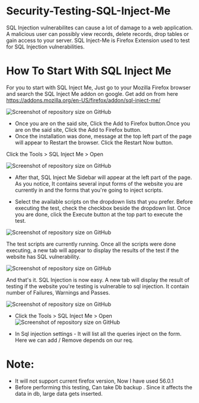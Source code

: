 # Security-Testing-SQL-Inject-Me
SQL Injection vulnerabilites can cause a lot of damage to a web application. A malicious user can possibly view records, delete records, drop tables or gain access to your server. SQL Inject-Me is Firefox Extension used to test for SQL Injection vulnerabilities.

# How To Start With SQL Inject Me
For you to start with SQL Inject Me, Just go to your Mozilla Firefox browser and search the SQL   Inject Me addon on google.
   Get add on from here
 https://addons.mozilla.org/en-US/firefox/addon/sql-inject-me/
 
  ![Screenshot of repository size on GitHub](https://github.com/TSQAteam/Security-Testing-SQL-Inject-Me/blob/master/images/1.png)
  
   - Once you are on the said site, Click the Add to Firefox button.Once you are on the said site, Click  the Add to Firefox button.
   - Once the installation was done, message at the top left part of the page will appear to Restart the browser. Click the Restart Now  button.
   
   Click  the Tools > SQL Inject Me > Open
   
   ![Screenshot of repository size on GitHub](https://github.com/TSQAteam/Security-Testing-SQL-Inject-Me/blob/master/images/2.png)
 
   - After that,  SQL Inject Me Sidebar will appear at the left part of the page. As you notice, It contains several input forms of the website you are currently in and the forms that you're going to inject scripts. 
      
   - Select the available scripts on the dropdown lists that you prefer. Before executing the test, check the checkbox beside the dropdown list. Once you are done, click the Execute button at the top part to execute the test.
   
  ![Screenshot of repository size on GitHub](https://github.com/TSQAteam/Security-Testing-SQL-Inject-Me/blob/master/images/3.png)

   The test scripts are currently running. Once all the scripts were done executing, a new tab will appear to display the results of the test if the website has SQL vulnerability.
   
  ![Screenshot of repository size on GitHub](https://github.com/TSQAteam/Security-Testing-SQL-Inject-Me/blob/master/images/4.png)
  
  And that's it. SQL Injection is now easy. A new tab will display the result of testing if the website you're testing is vulnerable to sql injection. It contain number of Failures, Warnings and Passes.
  
   ![Screenshot of repository size on GitHub](https://github.com/TSQAteam/Security-Testing-SQL-Inject-Me/blob/master/images/5.png)
   
   - Click  the Tools > SQL Inject Me > Open
      ![Screenshot of repository size on GitHub](https://github.com/TSQAteam/Security-Testing-SQL-Inject-Me/blob/master/images/6.png)
      
   -  In Sql injection settings  - It will list all the queries inject on the form. Here we can add / Remove depends on our req.
   
   
   # Note:
   - It will not support current firefox version, Now I have used 56.0.1
   - Before performing this testing, Can take Db backup . Since it affects the data in db, large data gets inserted.
